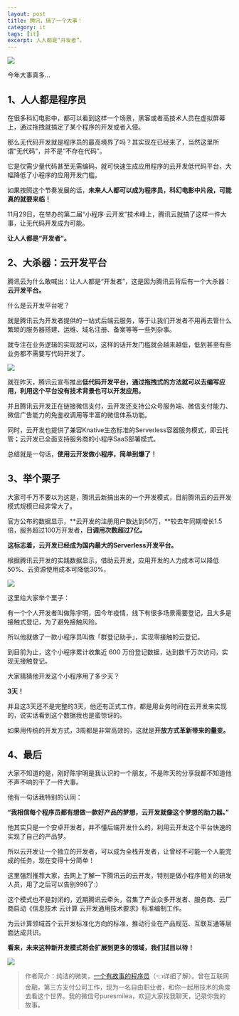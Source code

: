 ```yaml
---
layout: post
title: 腾讯，搞了一个大事！
category: it
tags: [it]
excerpt: 人人都是“开发者”。
---
```


![](http://favorites.ren/assets/images/2020/it/tengxun/tengxun01.jpg) 

今年大事真多...

## 1、人人都是程序员

在很多科幻电影中，都可以看到这样一个场景，黑客或者高技术人员在虚拟屏幕上，通过拖拽就搞定了某个程序的开发或者入侵。

那么无代码开发就是程序员的最高境界了吗？其实现在已经来了，当然这里所谓“无代码”，并不是“不存在代码”。

它是仅需少量代码甚至无需编码，就可快速生成应用程序的云开发低代码平台，大幅降低了小程序的应用开发门槛。

如果按照这个节奏发展的话，**未来人人都可以成为程序员，科幻电影中片段，可能真的就要来临！**

11月29日，在举办的第二届“小程序·云开发”技术峰上，腾讯云就搞了这样一件大事，让无代码开发成为可能。

**让人人都是“开发者”。**

## 2、大杀器：云开发平台

腾讯云为什么敢喊出：让人人都是“开发者”，这是因为腾讯云背后有一个大杀器：**云开发平台。**

什么是云开发平台呢？

就是腾讯云为开发者提供的一站式后端云服务，等于让我们开发者不用再去管什么繁琐的服务器搭建、运维、域名注册、备案等等一些列杂事。

就专注在业务逻辑的实现就可以，这样的话开发门槛就会越来越低，低到甚至有些业务都不需要写代码开发了。

![](http://favorites.ren/assets/images/2020/it/tengxun/tengxun02.jpg) 

就在昨天，腾讯云宣布推出**低代码开发平台，**通过拖拽式的方法就可以去编写应用，利用这个平台**没有技术背景也可以开发应用。**

并且腾讯云开发正在链接微信支付，云开发还支持公众号服务端、微信支付能力、微信广告能力的免鉴权调用等丰富的微信体系功能。

同时，云开发也提供了兼容Knative生态标准的Serverless容器服务模式，即云托管；云开发已全面支持服务商的小程序SaaS部署模式。

总结就是一句话，**使用云开发做小程序，简单到爆了！**

## 3、举个栗子

大家可千万不要以为这是，腾讯云新搞出来的一个开发模式，目前腾讯云的云开发模式规模已经非常大了。

官方公布的数据显示，**云开发的注册用户数达到56万，**较去年同期增长1.5倍，服务超过100万开发者，**日调用次数超过7亿。**

**这标志着，云开发已经成为国内最大的Serverless开发平台。**

根据腾讯云开发的实践数据显示，借助云开发，应用开发的人力成本可以降低50%、云资源使用成本可降低30%，

![](http://favorites.ren/assets/images/2020/it/tengxun/tengxun03.jpg) 

这里给大家举个栗子：

有一个个人开发者叫做陈宇明，因今年疫情，线下有很多场景需要登记，且大多是接触式登记，为了避免接触风险。

所以他就做了一款小程序员叫做「群登记助手」，实现零接触的云登记。

到目前为止，这个小程序累计收集近 600 万份登记数据，达到数千万次访问，实现无接触登记。

大家猜猜他开发这个小程序用了多少天？

**3天！**

并且这3天还不是完整的3天，他还有正式工作，都是用业务时间在云开发来实现的，说实话看到这个数据我也是蛮惊讶的。

如果用传统的开发方式，3周都是非常高效的，这就是**开放方式革新带来的量变。**

## 4、最后

大家不知道的是，刚好陈宇明是我认识的一个朋友，不是昨天的分享我都不知道他不声不响的干了一件大事。

他有一句话我特别的认同：

**“我相信每个程序员都有想做一款好产品的梦想，云开发就像这个梦想的助力器。”**

他其实只是一个安卓开发者，并不懂后端开发什么的，利用云开发这个平台快速的实现了自己的产品梦。

所以云开发让一个独立的开发者，可以成为全栈开发者，让曾经不可能一个人能完成的任务，现在变得十分简单！

这里强烈推荐大家，去网上了解一下腾讯云的云开发，特别是做小程序相关的研发人员，用了之后可以告别996了:）

这个模式也不是封闭的，近期腾讯云牵头，召集了产业众多开发者、服务商、云厂商启动《信息技术 云计算 云开发通用技术要求》标准编制工作。

为云计算领域首个云开发标准化方向的标准，推动行业在产品规范、互联互通等层面达成共识。

**看来，未来这种新开发模式将会扩展到更多的领域，我们拭目以待！**

![](http://favorites.ren/assets/images/2020/it/tengxun/tengxun04.jpg) 

>作者简介：纯洁的微笑，[一个有故事的程序员](https://mp.weixin.qq.com/s/bPk_-DcGF_7lTDoR1pKqVg)（👈详细了解）。曾在互联网金融，第三方支付公司工作，现为一名自由职业者，和你一起用技术的角度去看这个世界。我的微信号puresmilea，欢迎大家找我聊天，记录你我的故事。